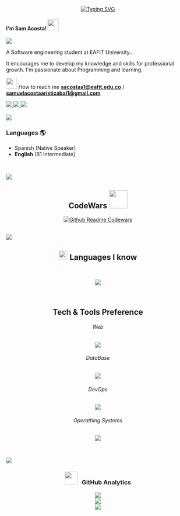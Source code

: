 <div align="center">
  
[![Typing SVG](https://readme-typing-svg.herokuapp.com?font=Fira+Code&pause=1000&width=435&lines=Hello%2C+welcome+to+my+Github+page;I'm+Sam;I'm+software+engineering)](https://git.io/typing-svg)


</div>

#### I'm Sam Acosta! <img src="https://media.giphy.com/media/hvRJCLFzcasrR4ia7z/giphy.gif" width="30px">
[![](https://visitcount.itsvg.in/api?id=itssam0&icon=0&color=0)](https://visitcount.itsvg.in)

A Software engineering student at EAFIT University...                     

It encourages me to develop my
knowledge and skills for
professional growth. I'm passionate about
Programming and learning.

 <img src="https://cultofthepartyparrot.com/parrots/hd/60fpsparrot.gif" width="30" height="30"/>  How to reach me **sacostaa1@eafit.edu.co** / **samuelacostaaristizabal1@gmail.com**

<div align="center">



</div>

  <a href="#">
    <img src="https://skillicons.dev/icons?i=discord" />
  </a>
  <a href="https://www.instagram.com/sam.acos?utm_source=ig_web_button_share_sheet&igsh=ZDNlZDc0MzIxNw==">
    <img src="https://skillicons.dev/icons?i=instagram" />
  </a>
  <a href="https://www.linkedin.com/in/samuel-acosta-aristiz%C3%A1bal-a71b6324b/">
    <img src="https://skillicons.dev/icons?i=linkedin" />
  </a>


<br>
<br>
<img src="https://user-images.githubusercontent.com/73097560/115834477-dbab4500-a447-11eb-908a-139a6edaec5c.gif">

### Languages 🌎
- Spanish (Native Speaker)
- **English** (B1 Intermediate)

<br>

<img src="https://user-images.githubusercontent.com/73097560/115834477-dbab4500-a447-11eb-908a-139a6edaec5c.gif"><br>

<div align="center">
 
<h2> CodeWars  <img src="https://media.giphy.com/media/WUlplcMpOCEmTGBtBW/giphy.gif" width="50px"></h2>
 </div>
 
<div align="center">
  <a href="https://www.codewars.com/users/itssam0">
    <img src="https://codewars-stats-ignacio-cuadra.vercel.app/?username=itssam0&theme=dark" alt="Github Readme Codewars" />
  </a>
</div>

<br>

<img src="https://user-images.githubusercontent.com/73097560/115834477-dbab4500-a447-11eb-908a-139a6edaec5c.gif"><br>

<div align="center">
<h2><img src="https://media2.giphy.com/media/QssGEmpkyEOhBCb7e1/giphy.gif?cid=ecf05e47a0n3gi1bfqntqmob8g9aid1oyj2wr3ds3mg700bl&rid=giphy.gif" width ="25"> Languages I know</h2>
 </div>
 <br>
<p align="center">
  <a href="">
    <img src="https://skillicons.dev/icons?i=c,cs,cpp,,js,ts,,py,php,r" />
  </a>
</p>
<br>

<div align="center">
<h2>Tech & Tools Preference</h2>
 </div>
 
 <div align="center">
<h6>Web</h6>
 </div>
 
 <p align="center">
  <a href="">
    <img src="https://skillicons.dev/icons?i=react,django,flutter,nodejs,angular,,html,css,sass,,bootstrap" />
  </a>
</p>

  <div align="center">
<h6>DataBase</h6>
 </div>

<p align="center">
  <a href="">
    <img src="https://skillicons.dev/icons?i=mysql,mongodb,postgres,sqlite" />
  </a>
</p>


 <div align="center">
<h6>DevOps</h6>
 </div>

 <p align="center">
  <a href="">
    <img src="https://skillicons.dev/icons?i=gcp,aws,azure" />
  </a>
</p>
 
<div align="center">
<h6>Operathing Systems</h6>
 </div>

 <p align="center">
  <a href="">
    <img src="https://skillicons.dev/icons?i=linux,,windows,,mint" />
  </a>
</p>

<br>

<img src="https://user-images.githubusercontent.com/73097560/115834477-dbab4500-a447-11eb-908a-139a6edaec5c.gif"><br>

<div align="center">
<h3><img src="https://media.giphy.com/media/iY8CRBdQXODJSCERIr/giphy.gif" width="35"> &nbsp; GitHub Analytics</h3>
 </div>
<div align="center">

![](https://github-readme-stats.vercel.app/api?username=itssam0&theme=dark&hide_border=true&include_all_commits=false&count_private=false)<br/>
![](https://github-readme-streak-stats.herokuapp.com/?user=itssam0&theme=dark&hide_border=true)<br/>
![](https://github-readme-stats.vercel.app/api/top-langs/?username=itssam0&theme=dark&hide_border=true&include_all_commits=false&count_private=false&layout=compact)





</div>






